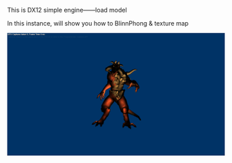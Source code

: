 This is DX12 simple engine——load model

In this instance, will show you how to BlinnPhong & texture map

![image-20230427220621544](./assets/image-20230427220621544.png)